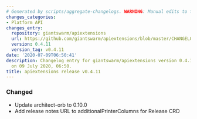```yaml
---
# Generated by scripts/aggregate-changelogs. WARNING: Manual edits to this files will be overwritten.
changes_categories:
- Platform API
changes_entry:
  repository: giantswarm/apiextensions
  url: https://github.com/giantswarm/apiextensions/blob/master/CHANGELOG.md#0411---2020-07-09
  version: 0.4.11
  version_tag: v0.4.11
date: '2020-07-09T06:50:41'
description: Changelog entry for giantswarm/apiextensions version 0.4.11, published
  on 09 July 2020, 06:50.
title: apiextensions release v0.4.11
---
```


### Changed
- Update architect-orb to 0.10.0
- Add release notes URL to additionalPrinterColumns for Release CRD
